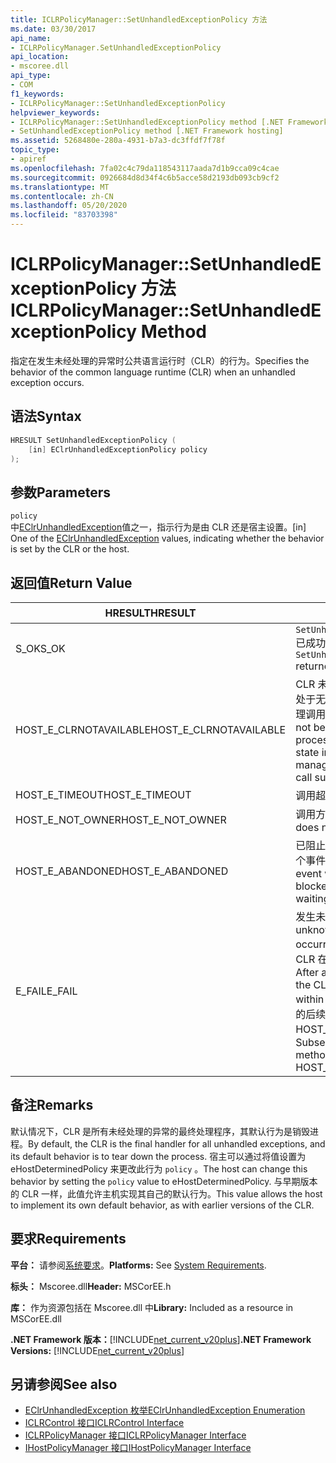 ```yaml
---
title: ICLRPolicyManager::SetUnhandledExceptionPolicy 方法
ms.date: 03/30/2017
api_name:
- ICLRPolicyManager.SetUnhandledExceptionPolicy
api_location:
- mscoree.dll
api_type:
- COM
f1_keywords:
- ICLRPolicyManager::SetUnhandledExceptionPolicy
helpviewer_keywords:
- ICLRPolicyManager::SetUnhandledExceptionPolicy method [.NET Framework hosting]
- SetUnhandledExceptionPolicy method [.NET Framework hosting]
ms.assetid: 5268480e-280a-4931-b7a3-dc3ffdf7f78f
topic_type:
- apiref
ms.openlocfilehash: 7fa02c4c79da118543117aada7d1b9cca09c4cae
ms.sourcegitcommit: 0926684d8d34f4c6b5acce58d2193db093cb9cf2
ms.translationtype: MT
ms.contentlocale: zh-CN
ms.lasthandoff: 05/20/2020
ms.locfileid: "83703398"
---
```

# <a name="iclrpolicymanagersetunhandledexceptionpolicy-method"></a><span data-ttu-id="d1b09-102">ICLRPolicyManager::SetUnhandledExceptionPolicy 方法</span><span class="sxs-lookup"><span data-stu-id="d1b09-102">ICLRPolicyManager::SetUnhandledExceptionPolicy Method</span></span>
<span data-ttu-id="d1b09-103">指定在发生未经处理的异常时公共语言运行时（CLR）的行为。</span><span class="sxs-lookup"><span data-stu-id="d1b09-103">Specifies the behavior of the common language runtime (CLR) when an unhandled exception occurs.</span></span>  
  
## <a name="syntax"></a><span data-ttu-id="d1b09-104">语法</span><span class="sxs-lookup"><span data-stu-id="d1b09-104">Syntax</span></span>  
  
```cpp  
HRESULT SetUnhandledExceptionPolicy (  
    [in] EClrUnhandledExceptionPolicy policy  
);  
```  
  
## <a name="parameters"></a><span data-ttu-id="d1b09-105">参数</span><span class="sxs-lookup"><span data-stu-id="d1b09-105">Parameters</span></span>  
 `policy`  
 <span data-ttu-id="d1b09-106">中[EClrUnhandledException](eclrunhandledexception-enumeration.md)值之一，指示行为是由 CLR 还是宿主设置。</span><span class="sxs-lookup"><span data-stu-id="d1b09-106">[in] One of the [EClrUnhandledException](eclrunhandledexception-enumeration.md) values, indicating whether the behavior is set by the CLR or the host.</span></span>  
  
## <a name="return-value"></a><span data-ttu-id="d1b09-107">返回值</span><span class="sxs-lookup"><span data-stu-id="d1b09-107">Return Value</span></span>  
  
|<span data-ttu-id="d1b09-108">HRESULT</span><span class="sxs-lookup"><span data-stu-id="d1b09-108">HRESULT</span></span>|<span data-ttu-id="d1b09-109">说明</span><span class="sxs-lookup"><span data-stu-id="d1b09-109">Description</span></span>|  
|-------------|-----------------|  
|<span data-ttu-id="d1b09-110">S_OK</span><span class="sxs-lookup"><span data-stu-id="d1b09-110">S_OK</span></span>|<span data-ttu-id="d1b09-111">`SetUnhandledExceptionPolicy`已成功返回。</span><span class="sxs-lookup"><span data-stu-id="d1b09-111">`SetUnhandledExceptionPolicy` returned successfully.</span></span>|  
|<span data-ttu-id="d1b09-112">HOST_E_CLRNOTAVAILABLE</span><span class="sxs-lookup"><span data-stu-id="d1b09-112">HOST_E_CLRNOTAVAILABLE</span></span>|<span data-ttu-id="d1b09-113">CLR 未加载到进程中，或 CLR 处于无法运行托管代码或成功处理调用的状态。</span><span class="sxs-lookup"><span data-stu-id="d1b09-113">The CLR has not been loaded into a process, or the CLR is in a state in which it cannot run managed code or process the call successfully.</span></span>|  
|<span data-ttu-id="d1b09-114">HOST_E_TIMEOUT</span><span class="sxs-lookup"><span data-stu-id="d1b09-114">HOST_E_TIMEOUT</span></span>|<span data-ttu-id="d1b09-115">调用超时。</span><span class="sxs-lookup"><span data-stu-id="d1b09-115">The call timed out.</span></span>|  
|<span data-ttu-id="d1b09-116">HOST_E_NOT_OWNER</span><span class="sxs-lookup"><span data-stu-id="d1b09-116">HOST_E_NOT_OWNER</span></span>|<span data-ttu-id="d1b09-117">调用方不拥有该锁。</span><span class="sxs-lookup"><span data-stu-id="d1b09-117">The caller does not own the lock.</span></span>|  
|<span data-ttu-id="d1b09-118">HOST_E_ABANDONED</span><span class="sxs-lookup"><span data-stu-id="d1b09-118">HOST_E_ABANDONED</span></span>|<span data-ttu-id="d1b09-119">已阻止的线程或纤程正在等待某个事件时，该事件被取消。</span><span class="sxs-lookup"><span data-stu-id="d1b09-119">An event was canceled while a blocked thread or fiber was waiting on it.</span></span>|  
|<span data-ttu-id="d1b09-120">E_FAIL</span><span class="sxs-lookup"><span data-stu-id="d1b09-120">E_FAIL</span></span>|<span data-ttu-id="d1b09-121">发生未知的灾难性故障。</span><span class="sxs-lookup"><span data-stu-id="d1b09-121">An unknown catastrophic failure occurred.</span></span> <span data-ttu-id="d1b09-122">方法返回 E_FAIL 后，CLR 在该进程内将不再可用。</span><span class="sxs-lookup"><span data-stu-id="d1b09-122">After a method returns E_FAIL, the CLR is no longer usable within the process.</span></span> <span data-ttu-id="d1b09-123">对宿主方法的后续调用会返回 HOST_E_CLRNOTAVAILABLE。</span><span class="sxs-lookup"><span data-stu-id="d1b09-123">Subsequent calls to hosting methods return HOST_E_CLRNOTAVAILABLE.</span></span>|  
  
## <a name="remarks"></a><span data-ttu-id="d1b09-124">备注</span><span class="sxs-lookup"><span data-stu-id="d1b09-124">Remarks</span></span>  
 <span data-ttu-id="d1b09-125">默认情况下，CLR 是所有未经处理的异常的最终处理程序，其默认行为是销毁进程。</span><span class="sxs-lookup"><span data-stu-id="d1b09-125">By default, the CLR is the final handler for all unhandled exceptions, and its default behavior is to tear down the process.</span></span> <span data-ttu-id="d1b09-126">宿主可以通过将值设置为 eHostDeterminedPolicy 来更改此行为 `policy` 。</span><span class="sxs-lookup"><span data-stu-id="d1b09-126">The host can change this behavior by setting the `policy` value to eHostDeterminedPolicy.</span></span> <span data-ttu-id="d1b09-127">与早期版本的 CLR 一样，此值允许主机实现其自己的默认行为。</span><span class="sxs-lookup"><span data-stu-id="d1b09-127">This value allows the host to implement its own default behavior, as with earlier versions of the CLR.</span></span>  
  
## <a name="requirements"></a><span data-ttu-id="d1b09-128">要求</span><span class="sxs-lookup"><span data-stu-id="d1b09-128">Requirements</span></span>  
 <span data-ttu-id="d1b09-129">**平台：** 请参阅[系统要求](../../get-started/system-requirements.md)。</span><span class="sxs-lookup"><span data-stu-id="d1b09-129">**Platforms:** See [System Requirements](../../get-started/system-requirements.md).</span></span>  
  
 <span data-ttu-id="d1b09-130">**标头：** Mscoree.dll</span><span class="sxs-lookup"><span data-stu-id="d1b09-130">**Header:** MSCorEE.h</span></span>  
  
 <span data-ttu-id="d1b09-131">**库：** 作为资源包括在 Mscoree.dll 中</span><span class="sxs-lookup"><span data-stu-id="d1b09-131">**Library:** Included as a resource in MSCorEE.dll</span></span>  
  
 <span data-ttu-id="d1b09-132">**.NET Framework 版本：**[!INCLUDE[net_current_v20plus](../../../../includes/net-current-v20plus-md.md)]</span><span class="sxs-lookup"><span data-stu-id="d1b09-132">**.NET Framework Versions:** [!INCLUDE[net_current_v20plus](../../../../includes/net-current-v20plus-md.md)]</span></span>  
  
## <a name="see-also"></a><span data-ttu-id="d1b09-133">另请参阅</span><span class="sxs-lookup"><span data-stu-id="d1b09-133">See also</span></span>

- [<span data-ttu-id="d1b09-134">EClrUnhandledException 枚举</span><span class="sxs-lookup"><span data-stu-id="d1b09-134">EClrUnhandledException Enumeration</span></span>](eclrunhandledexception-enumeration.md)
- [<span data-ttu-id="d1b09-135">ICLRControl 接口</span><span class="sxs-lookup"><span data-stu-id="d1b09-135">ICLRControl Interface</span></span>](iclrcontrol-interface.md)
- [<span data-ttu-id="d1b09-136">ICLRPolicyManager 接口</span><span class="sxs-lookup"><span data-stu-id="d1b09-136">ICLRPolicyManager Interface</span></span>](iclrpolicymanager-interface.md)
- [<span data-ttu-id="d1b09-137">IHostPolicyManager 接口</span><span class="sxs-lookup"><span data-stu-id="d1b09-137">IHostPolicyManager Interface</span></span>](ihostpolicymanager-interface.md)
